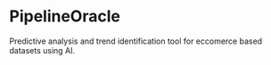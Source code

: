 # PipelineOracle
Predictive analysis and trend identification tool for eccomerce based datasets using AI.

